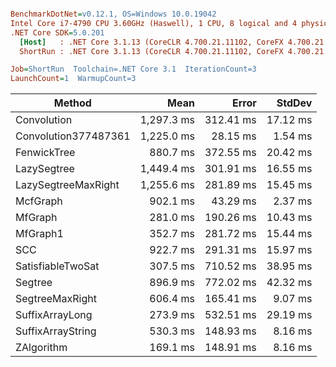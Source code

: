 ``` ini

BenchmarkDotNet=v0.12.1, OS=Windows 10.0.19042
Intel Core i7-4790 CPU 3.60GHz (Haswell), 1 CPU, 8 logical and 4 physical cores
.NET Core SDK=5.0.201
  [Host]   : .NET Core 3.1.13 (CoreCLR 4.700.21.11102, CoreFX 4.700.21.11602), X64 RyuJIT
  ShortRun : .NET Core 3.1.13 (CoreCLR 4.700.21.11102, CoreFX 4.700.21.11602), X64 RyuJIT

Job=ShortRun  Toolchain=.NET Core 3.1  IterationCount=3  
LaunchCount=1  WarmupCount=3  

```
|               Method |       Mean |     Error |   StdDev |
|--------------------- |-----------:|----------:|---------:|
|          Convolution | 1,297.3 ms | 312.41 ms | 17.12 ms |
| Convolution377487361 | 1,225.0 ms |  28.15 ms |  1.54 ms |
|          FenwickTree |   880.7 ms | 372.55 ms | 20.42 ms |
|          LazySegtree | 1,449.4 ms | 301.91 ms | 16.55 ms |
|  LazySegtreeMaxRight | 1,255.6 ms | 281.89 ms | 15.45 ms |
|             McfGraph |   902.1 ms |  43.29 ms |  2.37 ms |
|              MfGraph |   281.0 ms | 190.26 ms | 10.43 ms |
|             MfGraph1 |   352.7 ms | 281.72 ms | 15.44 ms |
|                  SCC |   922.7 ms | 291.31 ms | 15.97 ms |
|    SatisfiableTwoSat |   307.5 ms | 710.52 ms | 38.95 ms |
|              Segtree |   896.9 ms | 772.02 ms | 42.32 ms |
|      SegtreeMaxRight |   606.4 ms | 165.41 ms |  9.07 ms |
|      SuffixArrayLong |   273.9 ms | 532.51 ms | 29.19 ms |
|    SuffixArrayString |   530.3 ms | 148.93 ms |  8.16 ms |
|           ZAlgorithm |   169.1 ms | 148.91 ms |  8.16 ms |
